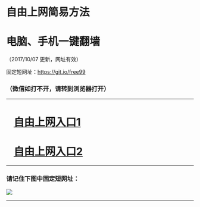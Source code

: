 ﻿# 自由上网简易方法

# 电脑、手机一键翻墙

（2017/10/07 更新，网址有效）

固定短网址：https://git.io/free99

### （微信如打不开，请转到浏览器打开）


***





# &nbsp;&nbsp; <a href="http://ft20157581.fwq-tz-1001.info/fwqtz01.html?t=100700112484 " target="_blank">自由上网入口1</a>
# &nbsp;&nbsp; <a href="http://ft2020921179.fwq-tz-1002.info/fwqtz02.html?t=10070015968 " target="_blank">自由上网入口2</a>
***

### 请记住下图中固定短网址：

<img src="https://s3-us-west-2.amazonaws.com/fwq-1001/yjfq-20170905okok.png" /> 


***

